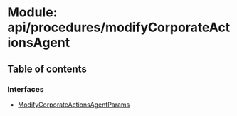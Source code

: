 # Module: api/procedures/modifyCorporateActionsAgent

## Table of contents

### Interfaces

- [ModifyCorporateActionsAgentParams](../wiki/api.procedures.modifyCorporateActionsAgent.ModifyCorporateActionsAgentParams)
